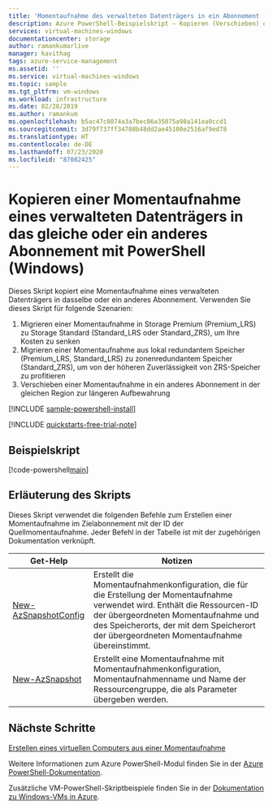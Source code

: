 ```yaml
---
title: 'Momentaufnahme des verwalteten Datenträgers in ein Abonnement (Windows): PowerShell'
description: Azure PowerShell-Beispielskript – Kopieren (Verschieben) einer Momentaufnahme eines verwalteten Datenträgers in das gleiche oder ein anderes Abonnement
services: virtual-machines-windows
documentationcenter: storage
author: ramankumarlive
manager: kavithag
tags: azure-service-management
ms.assetid: ''
ms.service: virtual-machines-windows
ms.topic: sample
ms.tgt_pltfrm: vm-windows
ms.workload: infrastructure
ms.date: 02/28/2019
ms.author: ramankum
ms.openlocfilehash: b5ac47c8074a3a7bec86a35075a98a141ea0ccd1
ms.sourcegitcommit: 3d79f737ff34708b48dd2ae45100e2516af9ed78
ms.translationtype: HT
ms.contentlocale: de-DE
ms.lasthandoff: 07/23/2020
ms.locfileid: "87082425"
---
```

# <a name="copy-snapshot-of-a-managed-disk-in-same-subscription-or-different-subscription-with-powershell-windows"></a>Kopieren einer Momentaufnahme eines verwalteten Datenträgers in das gleiche oder ein anderes Abonnement mit PowerShell (Windows)

Dieses Skript kopiert eine Momentaufnahme eines verwalteten Datenträgers in dasselbe oder ein anderes Abonnement. Verwenden Sie dieses Skript für folgende Szenarien:

1. Migrieren einer Momentaufnahme in Storage Premium (Premium_LRS) zu Storage Standard (Standard_LRS oder Standard_ZRS), um Ihre Kosten zu senken
1. Migrieren einer Momentaufnahme aus lokal redundantem Speicher (Premium_LRS, Standard_LRS) zu zonenredundantem Speicher (Standard_ZRS), um von der höheren Zuverlässigkeit von ZRS-Speicher zu profitieren
1. Verschieben einer Momentaufnahme in ein anderes Abonnement in der gleichen Region zur längeren Aufbewahrung

[!INCLUDE [sample-powershell-install](../../../includes/sample-powershell-install.md)]

[!INCLUDE [quickstarts-free-trial-note](../../../includes/quickstarts-free-trial-note.md)]

 

## <a name="sample-script"></a>Beispielskript

[!code-powershell[main](../../../powershell_scripts/virtual-machine/copy-snapshot-to-same-or-different-subscription/copy-snapshot-to-same-or-different-subscription.ps1 "Copy snapshot")]

## <a name="script-explanation"></a>Erläuterung des Skripts

Dieses Skript verwendet die folgenden Befehle zum Erstellen einer Momentaufnahme im Zielabonnement mit der ID der Quellmomentaufnahme. Jeder Befehl in der Tabelle ist mit der zugehörigen Dokumentation verknüpft.

| Get-Help | Notizen |
|---|---|
| [New-AzSnapshotConfig](/powershell/module/az.compute/new-azsnapshotconfig) | Erstellt die Momentaufnahmenkonfiguration, die für die Erstellung der Momentaufnahme verwendet wird. Enthält die Ressourcen-ID der übergeordneten Momentaufnahme und des Speicherorts, der mit dem Speicherort der übergeordneten Momentaufnahme übereinstimmt.  |
| [New-AzSnapshot](/powershell/module/az.compute/new-azsnapshot) | Erstellt eine Momentaufnahme mit Momentaufnahmenkonfiguration, Momentaufnahmenname und Name der Ressourcengruppe, die als Parameter übergeben werden. |

## <a name="next-steps"></a>Nächste Schritte

[Erstellen eines virtuellen Computers aus einer Momentaufnahme](./virtual-machines-windows-powershell-sample-create-vm-from-snapshot.md?toc=%2fazure%2fvirtual-machines%2fwindows%2ftoc.json)

Weitere Informationen zum Azure PowerShell-Modul finden Sie in der [Azure PowerShell-Dokumentation](/powershell/azure/).

Zusätzliche VM-PowerShell-Skriptbeispiele finden Sie in der [Dokumentation zu Windows-VMs in Azure](../windows/powershell-samples.md?toc=%2fazure%2fvirtual-machines%2fwindows%2ftoc.json).
